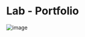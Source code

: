 # Lab - Portfolio 

![image](https://github.com/user-attachments/assets/d8e3cd40-7303-4664-b517-405422c9cb3f)

